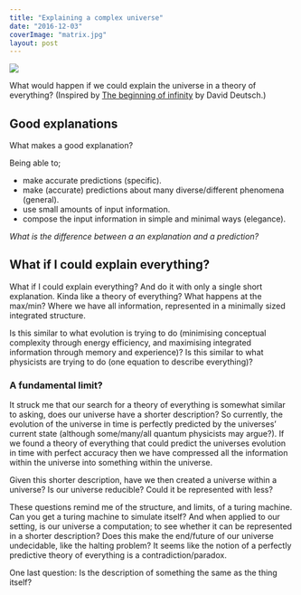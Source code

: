 ```yaml
---
title: "Explaining a complex universe"
date: "2016-12-03"
coverImage: "matrix.jpg"
layout: post
---
```


![]({{site.baseurl}}/images/{{page.coverImage}})

What would happen if we could explain the universe in a theory of everything? (Inspired by [The beginning of infinity](https://www.goodreads.com/book/show/10483171-the-beginning-of-infinity?from_search=true&search_version=service) by David Deutsch.)

## Good explanations

What makes a good explanation?

Being able to;

- make accurate predictions (specific).
- make (accurate) predictions about many diverse/different phenomena (general).
- use small amounts of input information.
- compose the input information in simple and minimal ways (elegance).

_What is the difference between a an explanation and a prediction?_

## What if I could explain everything?

What if I could explain everything? And do it with only a single short explanation. Kinda like a theory of everything? What happens at the max/min? Where we have all information, represented in a minimally sized integrated structure.

Is this similar to what evolution is trying to do (minimising conceptual complexity through energy efficiency, and maximising integrated information through memory and experience)? Is this similar to what physicists are trying to do (one equation to describe everything)?

### A fundamental limit?

It struck me that our search for a theory of everything is somewhat similar to asking, does our universe have a shorter description? So currently, the evolution of the universe in time is perfectly predicted by the universes’ current state (although some/many/all quantum physicists may argue?). If we found a theory of everything that could predict the universes evolution in time with perfect accuracy then we have compressed all the information within the universe into something within the universe.

Given this shorter description, have we then created a universe within a universe? Is our universe reducible? Could it be represented with less?

These questions remind me of the structure, and limits, of a turing machine. Can you get a turing machine to simulate itself? And when applied to our setting, is our universe a computation; to see whether it can be represented in a shorter description? Does this make the end/future of our universe undecidable, like the halting problem? It seems like the notion of a perfectly predictive theory of everything is a contradiction/paradox.

One last question: Is the description of something the same as the thing itself?

